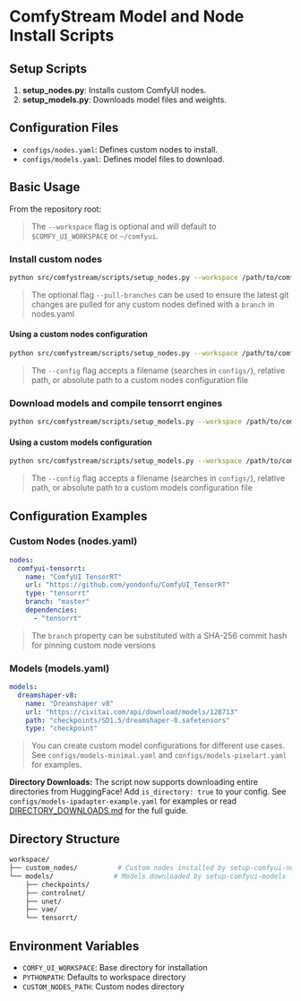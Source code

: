 # ComfyStream Model and Node Install Scripts

## Setup Scripts

1. **setup_nodes.py**: Installs custom ComfyUI nodes.
2. **setup_models.py**: Downloads model files and weights.

## Configuration Files

- `configs/nodes.yaml`: Defines custom nodes to install.
- `configs/models.yaml`: Defines model files to download.

## Basic Usage

From the repository root:

> The `--workspace` flag is optional and will default to `$COMFY_UI_WORKSPACE` or `~/comfyui`.

### Install custom nodes
```bash
python src/comfystream/scripts/setup_nodes.py --workspace /path/to/comfyui
```
> The optional flag `--pull-branches` can be used to ensure the latest git changes are pulled for any custom nodes defined with a `branch` in nodes.yaml

#### Using a custom nodes configuration
```bash
python src/comfystream/scripts/setup_nodes.py --workspace /path/to/comfyui --config nodes-streamdiffusion.yaml
```
> The `--config` flag accepts a filename (searches in `configs/`), relative path, or absolute path to a custom nodes configuration file

### Download models and compile tensorrt engines
```bash
python src/comfystream/scripts/setup_models.py --workspace /path/to/comfyui
```

#### Using a custom models configuration
```bash
python src/comfystream/scripts/setup_models.py --workspace /path/to/comfyui --config models-minimal.yaml
```
> The `--config` flag accepts a filename (searches in `configs/`), relative path, or absolute path to a custom models configuration file

## Configuration Examples

### Custom Nodes (nodes.yaml)

```yaml
nodes:
  comfyui-tensorrt:
    name: "ComfyUI TensorRT"
    url: "https://github.com/yondonfu/ComfyUI_TensorRT"
    type: "tensorrt"
    branch: "master"
    dependencies:
      - "tensorrt"
```

> The `branch` property can be substituted with a SHA-256 commit hash for pinning custom node versions 

### Models (models.yaml)

```yaml
models:
  dreamshaper-v8:
    name: "Dreamshaper v8"
    url: "https://civitai.com/api/download/models/128713"
    path: "checkpoints/SD1.5/dreamshaper-8.safetensors"
    type: "checkpoint"
```

> You can create custom model configurations for different use cases. See `configs/models-minimal.yaml` and `configs/models-pixelart.yaml` for examples.

**Directory Downloads:** The script now supports downloading entire directories from HuggingFace! Add `is_directory: true` to your config. See `configs/models-ipadapter-example.yaml` for examples or read [DIRECTORY_DOWNLOADS.md](../../../DIRECTORY_DOWNLOADS.md) for the full guide.

## Directory Structure

```sh
workspace/
├── custom_nodes/          # Custom nodes installed by setup-comfyui-nodes
└── models/               # Models downloaded by setup-comfyui-models
    ├── checkpoints/
    ├── controlnet/
    ├── unet/
    ├── vae/
    └── tensorrt/
```

## Environment Variables

- `COMFY_UI_WORKSPACE`: Base directory for installation
- `PYTHONPATH`: Defaults to workspace directory
- `CUSTOM_NODES_PATH`: Custom nodes directory
